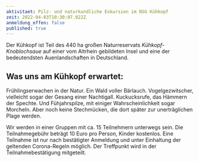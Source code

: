 ```yaml
---
aktivitaet: Pilz- und naturkundliche Exkursion im NSG Kühkopf
zeit: 2022-04-03T10:30:07.022Z
anmeldung_offen: false
published: true
---
```

Der Kühkopf ist Teil des 440 ha großen Naturreservats *Kühkopf-Knoblochsaue* auf einer vom Altrhein gebildeten Insel und eine der bedeutendsten Auenlandschaften in Deutschland.

## Was uns am Kühkopf erwartet:

Frühlingserwachen in der Natur. Ein Wald voller Bärlauch. Vogelgezwitscher, vielleicht sogar der Gesang einer Nachtigall. Kuckucksrufe, das Hämmern der Spechte. Und Fühjahrspilze, mit einiger Wahrscheinlichkeit sogar Morcheln. Aber noch keine Stechmücken, die dort später zur unerträglichen Plage werden.

Wir werden in einer Gruppen mit ca. 15 Teilnehmern unterwegs sein. Die Teilnahmegebühr beträgt 10 Euro pro Person, Kinder kostenlos. Eine Teilnahme ist nur nach bestätigter Anmeldung und unter Einhaltung der geltenden Corona-Regeln möglich. Der Treffpunkt wird in der Teilnahmebestätigung mitgeteilt.